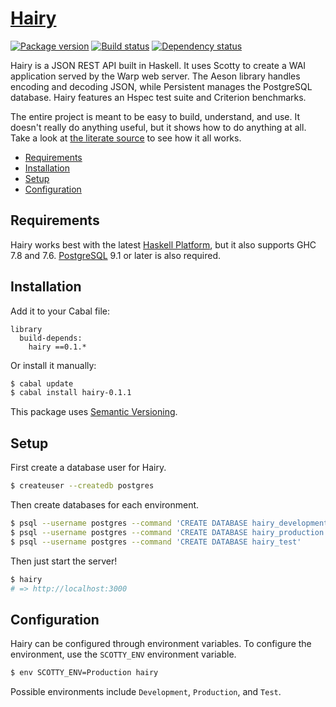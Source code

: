 # [Hairy][1]

[![Package version][2]][3]
[![Build status][4]][5]
[![Dependency status][6]][7]

Hairy is a JSON REST API built in Haskell. It uses Scotty to create a WAI
application served by the Warp web server. The Aeson library handles encoding
and decoding JSON, while Persistent manages the PostgreSQL database. Hairy
features an Hspec test suite and Criterion benchmarks.

The entire project is meant to be easy to build, understand, and use. It doesn't
really do anything useful, but it shows how to do anything at all. Take a look
at [the literate source][8] to see how it all works.

- [Requirements](#requirements)
- [Installation](#installation)
- [Setup](#setup)
- [Configuration](#configuration)

## Requirements

Hairy works best with the latest [Haskell Platform][9], but it also supports GHC
7.8 and 7.6. [PostgreSQL][10] 9.1 or later is also required.

## Installation

Add it to your Cabal file:

```
library
  build-depends:
    hairy ==0.1.*
```

Or install it manually:

``` sh
$ cabal update
$ cabal install hairy-0.1.1
```

This package uses [Semantic Versioning][11].

## Setup

First create a database user for Hairy.

``` sh
$ createuser --createdb postgres
```

Then create databases for each environment.

``` sh
$ psql --username postgres --command 'CREATE DATABASE hairy_development'
$ psql --username postgres --command 'CREATE DATABASE hairy_production'
$ psql --username postgres --command 'CREATE DATABASE hairy_test'
```

Then just start the server!

``` sh
$ hairy
# => http://localhost:3000
```

## Configuration

Hairy can be configured through environment variables. To configure the
environment, use the `SCOTTY_ENV` environment variable.

``` sh
$ env SCOTTY_ENV=Production hairy
```

Possible environments include `Development`, `Production`, and `Test`.

[1]: https://github.com/tfausak/hairy
[2]: https://img.shields.io/hackage/v/hairy.svg?style=flat
[3]: https://hackage.haskell.org/package/hairy
[4]: https://img.shields.io/travis/tfausak/hairy/master.svg?style=flat
[5]: https://travis-ci.org/tfausak/hairy
[6]: https://img.shields.io/hackage-deps/v/hairy.svg?style=flat
[7]: http://packdeps.haskellers.com/feed?needle=hairy
[8]: ./library/Hairy.lhs
[9]: https://www.haskell.org/platform/
[10]: http://www.postgresql.org
[11]: http://semver.org/spec/v2.0.0.html

